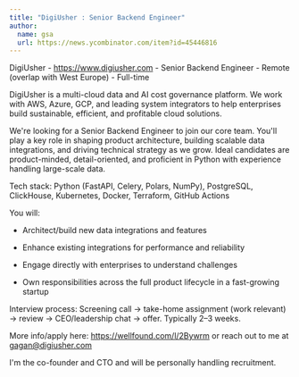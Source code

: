 ```yaml
---
title: "DigiUsher : Senior Backend Engineer"
author:
  name: gsa
  url: https://news.ycombinator.com/item?id=45446816
---
```

DigiUsher - <a href="https:&#x2F;&#x2F;www.digiusher.com" rel="nofollow">https:&#x2F;&#x2F;www.digiusher.com</a> - Senior Backend Engineer - Remote (overlap with West Europe) - Full-time

DigiUsher is a multi-cloud data and AI cost governance platform. We work with AWS, Azure, GCP, and leading system integrators to help enterprises build sustainable, efficient, and profitable cloud solutions.

We&#x27;re looking for a Senior Backend Engineer to join our core team. You&#x27;ll play a key role in shaping product architecture, building scalable data integrations, and driving technical strategy as we grow. Ideal candidates are product-minded, detail-oriented, and proficient in Python with experience handling large-scale data.

Tech stack: Python (FastAPI, Celery, Polars, NumPy), PostgreSQL, ClickHouse, Kubernetes, Docker, Terraform, GitHub Actions

You will:

- Architect&#x2F;build new data integrations and features

- Enhance existing integrations for performance and reliability

- Engage directly with enterprises to understand challenges

- Own responsibilities across the full product lifecycle in a fast-growing startup

Interview process: Screening call → take-home assignment (work relevant) → review → CEO&#x2F;leadership chat → offer. Typically 2–3 weeks.

More info&#x2F;apply here: <a href="https:&#x2F;&#x2F;wellfound.com&#x2F;l&#x2F;2Bywrm" rel="nofollow">https:&#x2F;&#x2F;wellfound.com&#x2F;l&#x2F;2Bywrm</a> or reach out to me at gagan@digiusher.com

I&#x27;m the co-founder and CTO and will be personally handling recruitment.
<JobApplication />
